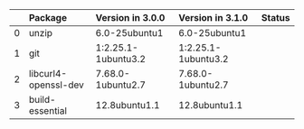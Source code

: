 <!-- markdown-link-check-disable -->

|    | Package              | Version in 3.0.0    | Version in 3.1.0    | Status   |
|---:|:---------------------|:--------------------|:--------------------|:---------|
|  0 | unzip                | 6.0-25ubuntu1       | 6.0-25ubuntu1       |          |
|  1 | git                  | 1:2.25.1-1ubuntu3.2 | 1:2.25.1-1ubuntu3.2 |          |
|  2 | libcurl4-openssl-dev | 7.68.0-1ubuntu2.7   | 7.68.0-1ubuntu2.7   |          |
|  3 | build-essential      | 12.8ubuntu1.1       | 12.8ubuntu1.1       |          |